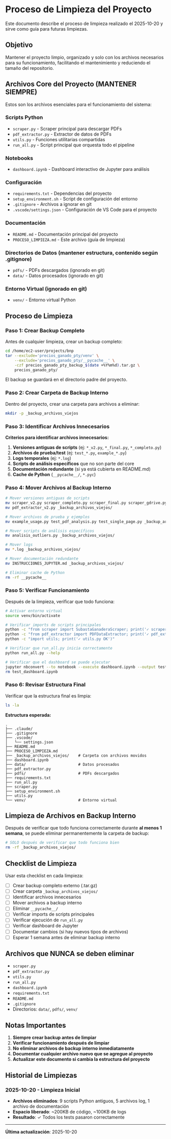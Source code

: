 # Proceso de Limpieza del Proyecto

Este documento describe el proceso de limpieza realizado el 2025-10-20 y sirve como guía para futuras limpiezas.

## Objetivo

Mantener el proyecto limpio, organizado y solo con los archivos necesarios para su funcionamiento, facilitando el mantenimiento y reduciendo el tamaño del repositorio.

## Archivos Core del Proyecto (MANTENER SIEMPRE)

Estos son los archivos esenciales para el funcionamiento del sistema:

### Scripts Python
- `scraper.py` - Scraper principal para descargar PDFs
- `pdf_extractor.py` - Extractor de datos de PDFs
- `utils.py` - Funciones utilitarias compartidas
- `run_all.py` - Script principal que orquesta todo el pipeline

### Notebooks
- `dashboard.ipynb` - Dashboard interactivo de Jupyter para análisis

### Configuración
- `requirements.txt` - Dependencias del proyecto
- `setup_environment.sh` - Script de configuración del entorno
- `.gitignore` - Archivos a ignorar en git
- `.vscode/settings.json` - Configuración de VS Code para el proyecto

### Documentación
- `README.md` - Documentación principal del proyecto
- `PROCESO_LIMPIEZA.md` - Este archivo (guía de limpieza)

### Directorios de Datos (mantener estructura, contenido según .gitignore)
- `pdfs/` - PDFs descargados (ignorado en git)
- `data/` - Datos procesados (ignorado en git)

### Entorno Virtual (ignorado en git)
- `venv/` - Entorno virtual Python

## Proceso de Limpieza

### Paso 1: Crear Backup Completo

Antes de cualquier limpieza, crear un backup completo:

```bash
cd /home/ec2-user/projects/bnp
tar --exclude='precios_ganado_pty/venv' \
    --exclude='precios_ganado_pty/__pycache__' \
    -czf precios_ganado_pty_backup_$(date +%Y%m%d).tar.gz \
    precios_ganado_pty/
```

El backup se guardará en el directorio padre del proyecto.

### Paso 2: Crear Carpeta de Backup Interno

Dentro del proyecto, crear una carpeta para archivos a eliminar:

```bash
mkdir -p _backup_archivos_viejos
```

### Paso 3: Identificar Archivos Innecesarios

**Criterios para identificar archivos innecesarios:**

1. **Versiones antiguas de scripts** (ej: `*_v2.py`, `*_final.py`, `*_completo.py`)
2. **Archivos de prueba/test** (ej: `test_*.py`, `example_*.py`)
3. **Logs temporales** (ej: `*.log`)
4. **Scripts de análisis específicos** que no son parte del core
5. **Documentación redundante** (si ya está cubierta en README.md)
6. **Cache de Python** (`__pycache__/`, `*.pyc`)

### Paso 4: Mover Archivos al Backup Interno

```bash
# Mover versiones antiguas de scripts
mv scraper_v2.py scraper_completo.py scraper_final.py scraper_gdrive.py _backup_archivos_viejos/
mv pdf_extractor_v2.py _backup_archivos_viejos/

# Mover archivos de prueba y ejemplos
mv example_usage.py test_pdf_analysis.py test_single_page.py _backup_archivos_viejos/

# Mover scripts de análisis específicos
mv analisis_outliers.py _backup_archivos_viejos/

# Mover logs
mv *.log _backup_archivos_viejos/

# Mover documentación redundante
mv INSTRUCCIONES_JUPYTER.md _backup_archivos_viejos/

# Eliminar cache de Python
rm -rf __pycache__
```

### Paso 5: Verificar Funcionamiento

Después de la limpieza, verificar que todo funciona:

```bash
# Activar entorno virtual
source venv/bin/activate

# Verificar imports de scripts principales
python -c "from scraper import SubastaGanaderaScraper; print('✓ scraper.py OK')"
python -c "from pdf_extractor import PDFDataExtractor; print('✓ pdf_extractor.py OK')"
python -c "import utils; print('✓ utils.py OK')"

# Verificar que run_all.py inicia correctamente
python run_all.py --help

# Verificar que el dashboard se puede ejecutar
jupyter nbconvert --to notebook --execute dashboard.ipynb --output test_dashboard.ipynb
rm test_dashboard.ipynb
```

### Paso 6: Revisar Estructura Final

Verificar que la estructura final es limpia:

```bash
ls -la
```

**Estructura esperada:**
```
.
├── .claude/
├── .gitignore
├── .vscode/
│   └── settings.json
├── README.md
├── PROCESO_LIMPIEZA.md
├── _backup_archivos_viejos/    # Carpeta con archivos movidos
├── dashboard.ipynb
├── data/                       # Datos procesados
├── pdf_extractor.py
├── pdfs/                       # PDFs descargados
├── requirements.txt
├── run_all.py
├── scraper.py
├── setup_environment.sh
├── utils.py
└── venv/                       # Entorno virtual
```

## Limpieza de Archivos en Backup Interno

Después de verificar que todo funciona correctamente durante **al menos 1 semana**, se puede eliminar permanentemente la carpeta de backup:

```bash
# SOLO después de verificar que todo funciona bien
rm -rf _backup_archivos_viejos/
```

## Checklist de Limpieza

Usar esta checklist en cada limpieza:

- [ ] Crear backup completo externo (.tar.gz)
- [ ] Crear carpeta `_backup_archivos_viejos/`
- [ ] Identificar archivos innecesarios
- [ ] Mover archivos a backup interno
- [ ] Eliminar `__pycache__/`
- [ ] Verificar imports de scripts principales
- [ ] Verificar ejecución de `run_all.py`
- [ ] Verificar dashboard de Jupyter
- [ ] Documentar cambios (si hay nuevos tipos de archivos)
- [ ] Esperar 1 semana antes de eliminar backup interno

## Archivos que NUNCA se deben eliminar

- `scraper.py`
- `pdf_extractor.py`
- `utils.py`
- `run_all.py`
- `dashboard.ipynb`
- `requirements.txt`
- `README.md`
- `.gitignore`
- Directorios: `data/`, `pdfs/`, `venv/`

## Notas Importantes

1. **Siempre crear backup antes de limpiar**
2. **Verificar funcionamiento después de limpiar**
3. **No eliminar archivos de backup interno inmediatamente**
4. **Documentar cualquier archivo nuevo que se agregue al proyecto**
5. **Actualizar este documento si cambia la estructura del proyecto**

## Historial de Limpiezas

### 2025-10-20 - Limpieza Inicial
- **Archivos eliminados**: 9 scripts Python antiguos, 5 archivos log, 1 archivo de documentación
- **Espacio liberado**: ~200KB de código, ~100KB de logs
- **Resultado**: ✓ Todos los tests pasaron correctamente

---

**Última actualización**: 2025-10-20
